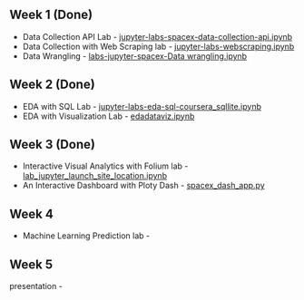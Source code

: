 ## Week 1 (Done)
* Data Collection API Lab - [jupyter-labs-spacex-data-collection-api.ipynb](https://github.com/hfmohammed/capstone/blob/main/jupyter-labs-spacex-data-collection-api.ipynb)
* Data Collection with Web Scraping lab - [jupyter-labs-webscraping.ipynb](https://github.com/hfmohammed/capstone/blob/main/jupyter-labs-webscraping.ipynb)
* Data Wrangling - [labs-jupyter-spacex-Data wrangling.ipynb](https://github.com/hfmohammed/capstone/blob/main/labs-jupyter-spacex-Data%20wrangling.ipynb)


## Week 2 (Done)
* EDA with SQL Lab - [jupyter-labs-eda-sql-coursera_sqllite.ipynb](https://github.com/hfmohammed/capstone/blob/main/jupyter-labs-eda-sql-coursera_sqllite.ipynb)
* EDA with Visualization Lab - [edadataviz.ipynb](https://github.com/hfmohammed/capstone/blob/main/edadataviz.ipynb)


## Week 3 (Done)
* Interactive Visual Analytics with Folium lab - [lab_jupyter_launch_site_location.ipynb](https://github.com/hfmohammed/capstone/blob/main/lab_jupyter_launch_site_location.ipynb)
* An Interactive Dashboard with Ploty Dash - [spacex_dash_app.py](https://github.com/hfmohammed/capstone/blob/main/spacex_dash_app.py)


## Week 4
* Machine Learning Prediction lab - 


## Week 5
presentation - 
